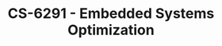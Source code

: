 ---
layout: course
title: CS-6291 - Embedded Systems Optimization
aliases: ESO
course_id: CS-6291
permalink: /CS-6291/
avg_difficulty: 3.60
avg_rating: 3.64
avg_workload: 15.83
course_number: 6291
---